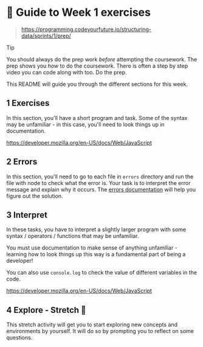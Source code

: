 # 🧭 Guide to Week 1 exercises

> https://programming.codeyourfuture.io/structuring-data/sprints/1/prep/

> [!TIP]
> You should always do the prep work _before_ attempting the coursework.
> The prep shows you _how_ to do the coursework.
> There is often a step by step video you can code along with too.
> Do the prep.

This README will guide you through the different sections for this week.

## 1 Exercises

In this section, you'll have a short program and task. Some of the syntax may be unfamiliar - in this case, you'll need to look things up in documentation.

https://developer.mozilla.org/en-US/docs/Web/JavaScript

## 2 Errors

In this section, you'll need to go to each file in `errors` directory and run the file with node to check what the error is. Your task is to interpret the error message and explain why it occurs. The [errors documentation](https://developer.mozilla.org/en-US/docs/Web/JavaScript/Reference/Errors) will help you figure out the solution.

## 3 Interpret

In these tasks, you have to interpret a slightly larger program with some syntax / operators / functions that may be unfamiliar.

You must use documentation to make sense of anything unfamiliar - learning how to look things up this way is a fundamental part of being a developer!

You can also use `console.log` to check the value of different variables in the code.

https://developer.mozilla.org/en-US/docs/Web/JavaScript

## 4 Explore - Stretch 💪

This stretch activity will get you to start exploring new concepts and environments by yourself. It will do so by prompting you to reflect on some questions.
